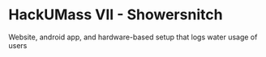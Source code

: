# HackUMass VII - Showersnitch
 Website, android app, and hardware-based setup that logs water usage of users
